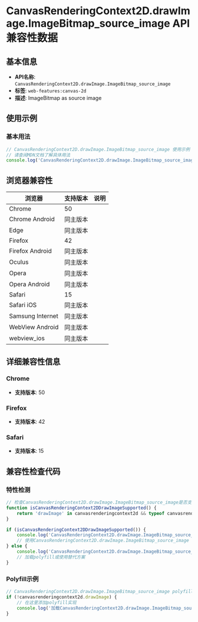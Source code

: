 # CanvasRenderingContext2D.drawImage.ImageBitmap_source_image API 兼容性数据

## 基本信息

- **API名称**: `CanvasRenderingContext2D.drawImage.ImageBitmap_source_image`
- **标签**: `web-features:canvas-2d`
- **描述**: ImageBitmap as source image

## 使用示例

### 基本用法

```javascript
// CanvasRenderingContext2D.drawImage.ImageBitmap_source_image 使用示例
// 请查阅MDN文档了解具体用法
console.log('CanvasRenderingContext2D.drawImage.ImageBitmap_source_image API');
```

## 浏览器兼容性

| 浏览器 | 支持版本 | 说明 |
|--------|----------|------|
| Chrome | 50 |  |
| Chrome Android | 同主版本 |  |
| Edge | 同主版本 |  |
| Firefox | 42 |  |
| Firefox Android | 同主版本 |  |
| Oculus | 同主版本 |  |
| Opera | 同主版本 |  |
| Opera Android | 同主版本 |  |
| Safari | 15 |  |
| Safari iOS | 同主版本 |  |
| Samsung Internet | 同主版本 |  |
| WebView Android | 同主版本 |  |
| webview_ios | 同主版本 |  |

## 详细兼容性信息

### Chrome

- **支持版本**: 50

### Firefox

- **支持版本**: 42

### Safari

- **支持版本**: 15

## 兼容性检查代码

### 特性检测

```javascript
// 检查CanvasRenderingContext2D.drawImage.ImageBitmap_source_image是否支持
function isCanvasRenderingContext2DDrawImageSupported() {
    return 'drawImage' in canvasrenderingcontext2d && typeof canvasrenderingcontext2d.drawImage === 'function';
}

if (isCanvasRenderingContext2DDrawImageSupported()) {
    console.log('CanvasRenderingContext2D.drawImage.ImageBitmap_source_image 支持');
    // 使用CanvasRenderingContext2D.drawImage.ImageBitmap_source_image
} else {
    console.log('CanvasRenderingContext2D.drawImage.ImageBitmap_source_image 不支持，需要polyfill');
    // 加载polyfill或使用替代方案
}
```

### Polyfill示例

```javascript
// CanvasRenderingContext2D.drawImage.ImageBitmap_source_image polyfill
if (!canvasrenderingcontext2d.drawImage) {
    // 在这里添加polyfill实现
    console.log('加载CanvasRenderingContext2D.drawImage.ImageBitmap_source_image polyfill');
}
```

